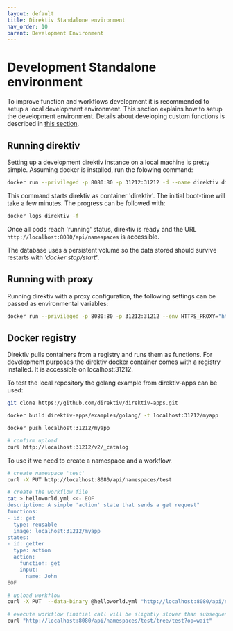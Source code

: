 ```yaml
---
layout: default
title: Direktiv Standalone environment
nav_order: 10
parent: Development Environment
---
```


# Development Standalone environment

To improve function and workflows development it is recommended to setup a local development environment. This section explains how to setup the development environment. Details about developing custom functions is described in <a href="/docs/walkthrough/making-functions.html">this section</a>.

## Running direktiv

Setting up a development direktiv instance on a local machine is pretty simple. Assuming docker is installed, run the folowing command:


```sh
docker run --privileged -p 8080:80 -p 31212:31212 -d --name direktiv direktiv/direktiv-kube
```

This command starts direktiv as container 'direktiv'. The initial boot-time will take a few minutes. The progress can be followed with:

```sh
docker logs direktiv -f
```

Once all pods reach 'running' status, direktiv is ready and the URL `http://localhost:8080/api/namespaces` is accessible.

The database uses a persistent volume so the data stored should survive restarts with *'docker stop/start'*.


## Running with proxy

Running direktiv with a proxy configuration, the following settings can be passed as environmental variables:

```sh
docker run --privileged -p 8080:80 -p 31212:31212 --env HTTPS_PROXY="http://<proxy-address>:443" --env NO_PROXY=".default,10.0.0.0/8,172.0.0.0/8,localhost" -ti direktiv/direktiv-kube
```

## Docker registry

Direktiv pulls containers from a registry and runs them as functions. For development purposes the direktiv docker container comes with a registry installed. It is accessible on localhost:31212.

To test the local repository the golang example from direktiv-apps can be used:

```sh
git clone https://github.com/direktiv/direktiv-apps.git

docker build direktiv-apps/examples/golang/ -t localhost:31212/myapp

docker push localhost:31212/myapp

# confirm upload
curl http://localhost:31212/v2/_catalog

```

To use it we need to create a namespace and a workflow.

```sh
# create namespace 'test'
curl -X PUT http://localhost:8080/api/namespaces/test

# create the workflow file
cat > helloworld.yml <<- EOF
description: A simple 'action' state that sends a get request"
functions:
- id: get
  type: reusable
  image: localhost:31212/myapp
states:
- id: getter
  type: action
  action:
    function: get
    input:
      name: John
EOF

# upload workflow
curl -X PUT  --data-binary @helloworld.yml "http://localhost:8080/api/namespaces/test/tree/test?op=create-workflow"

# execute workflow (initial call will be slightly slower than subsequent calls)
curl "http://localhost:8080/api/namespaces/test/tree/test?op=wait"

```
